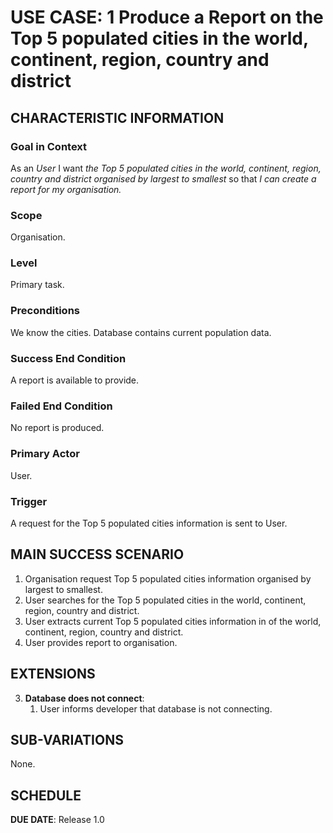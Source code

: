 # USE CASE: 1 Produce a Report on the Top 5 populated cities in the world, continent, region, country and district

## CHARACTERISTIC INFORMATION

### Goal in Context

As an *User* I want *the Top 5 populated cities in the world, continent, region, country and district organised by largest to smallest* so that *I can create a report for my organisation.*

### Scope

Organisation.

### Level

Primary task.

### Preconditions

We know the cities.  Database contains current population data.

### Success End Condition

A report is available to provide.

### Failed End Condition

No report is produced.

### Primary Actor

User.

### Trigger

A request for the Top 5 populated cities information is sent to User.

## MAIN SUCCESS SCENARIO

1. Organisation request Top 5 populated cities information organised by largest to smallest.
2. User searches for the Top 5 populated cities in the world, continent, region, country and district.
3. User extracts current Top 5 populated cities information in of the world, continent, region, country and district.
4. User provides report to organisation.

## EXTENSIONS

3. **Database does not connect**:
    1. User informs developer that database is not connecting.

## SUB-VARIATIONS

None.

## SCHEDULE

**DUE DATE**: Release 1.0